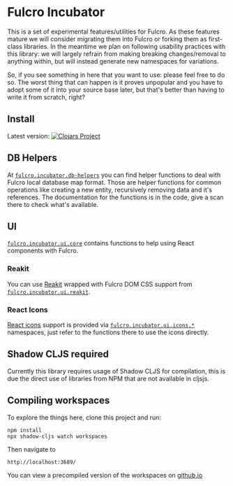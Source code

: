 # Fulcro Incubator

This is a set of experimental features/utilities for Fulcro.  As these features mature we will consider migrating them into Fulcro or forking them as first-class libraries.  In the meantime we plan on following usability practices with this library: we will largely refrain from making breaking changes/removal to anything within, but will instead generate new namespaces for variations.

So, if you see something in here that you want to use: please feel free to do so.  The worst thing that can happen is it proves unpopular and you have to adopt some of it into your source base later, but that's better than having to write it from scratch, right?

## Install

Latest version: [![Clojars Project](https://img.shields.io/clojars/v/fulcrologic/fulcro-incubator.svg)](https://clojars.org/fulcrologic/fulcro-incubator)

## DB Helpers

At [`fulcro.incubator.db-helpers`](https://github.com/fulcrologic/fulcro-incubator/blob/develop/src/fulcro/incubator/db_helpers.cljc) you can find helper functions to deal with Fulcro local
database map format. Those are helper functions for common operations like creating
a new entity, recursively removing data and it's references. The documentation for the
functions is in the code, give a scan there to check what's available.

## UI

[`fulcro.incubator.ui.core`](https://github.com/fulcrologic/fulcro-incubator/blob/develop/src/fulcro/incubator/ui/core.cljs)
contains functions to help using React components with Fulcro.

### Reakit

You can use [Reakit](https://reakit.io/) wrapped with Fulcro DOM CSS support from [`fulcro.incubator.ui.reakit`](https://github.com/fulcrologic/fulcro-incubator/blob/develop/src/fulcro/incubator/ui/reakit.cljs).

### React Icons

[React icons](http://react-icons.github.io/react-icons/) support is provided via [`fulcro.incubator.ui.icons.*`](https://github.com/fulcrologic/fulcro-incubator/tree/develop/src/fulcro/incubator/ui/icons)
namespaces, just refer to the functions there to use the icons directly.

## Shadow CLJS required

Currently this library requires usage of Shadow CLJS for compilation, this is due the
direct use of libraries from NPM that are not available in cljsjs.

## Compiling workspaces

To explore the things here, clone this project and run:

```
npm install
npx shadow-cljs watch workspaces
```

Then navigate to

```
http://localhost:3689/
```

You can view a precompiled version of the workspaces on [github.io](https://fulcrologic.github.io/fulcro-incubator/)
